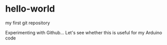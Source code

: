 # hello-world
my first git repository

Experimenting with Github...
Let's see whether this is useful for my Arduino code
